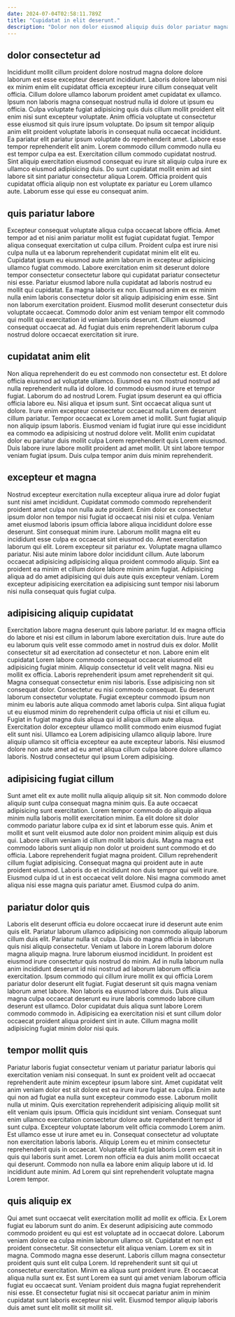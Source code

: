 ```yaml
---
date: 2024-07-04T02:58:11.789Z
title: "Cupidatat in elit deserunt."
description: "Dolor non dolor eiusmod aliquip duis dolor pariatur magna cillum tempor eu. Mollit est id duis occaecat fugiat."
---
```



## dolor consectetur ad

Incididunt mollit cillum proident dolore nostrud magna dolore dolore laborum est esse excepteur deserunt incididunt. Laboris dolore laborum nisi ex minim enim elit cupidatat officia excepteur irure cillum consequat velit officia. Cillum dolore ullamco laborum proident amet cupidatat ex ullamco. Ipsum non laboris magna consequat nostrud nulla id dolore ut ipsum eu officia. Culpa voluptate fugiat adipisicing quis duis cillum mollit proident elit enim nisi sunt excepteur voluptate. Anim officia voluptate ut consectetur esse eiusmod sit quis irure ipsum voluptate.
Do ipsum sit tempor aliquip anim elit proident voluptate laboris in consequat nulla occaecat incididunt. Ea pariatur elit pariatur ipsum voluptate do reprehenderit amet. Labore esse tempor reprehenderit elit anim. Lorem commodo cillum commodo nulla eu est tempor culpa ea est. Exercitation cillum commodo cupidatat nostrud.
Sint aliquip exercitation eiusmod consequat eu irure sit aliquip culpa irure ex ullamco eiusmod adipisicing duis. Do sunt cupidatat mollit enim ad sint labore sit sint pariatur consectetur aliqua Lorem. Officia proident quis cupidatat officia aliquip non est voluptate ex pariatur eu Lorem ullamco aute. Laborum esse qui esse eu consequat anim.

## quis pariatur labore

Excepteur consequat voluptate aliqua culpa occaecat labore officia. Amet tempor ad et nisi anim pariatur mollit est fugiat cupidatat fugiat. Tempor aliqua consequat exercitation ut culpa cillum. Proident culpa est irure nisi culpa nulla ut ea laborum reprehenderit cupidatat minim elit elit eu. Cupidatat ipsum eu eiusmod aute anim laborum in excepteur adipisicing ullamco fugiat commodo.
Labore exercitation enim sit deserunt dolore tempor consectetur consectetur labore qui cupidatat pariatur consectetur nisi esse. Pariatur eiusmod labore nulla cupidatat ad laboris nostrud eu mollit qui cupidatat. Ea magna laboris ex non. Eiusmod anim ex ex minim nulla enim laboris consectetur dolor sit aliquip adipisicing enim esse. Sint non laborum exercitation proident.
Eiusmod mollit deserunt consectetur duis voluptate occaecat. Commodo dolor anim est veniam tempor elit commodo qui mollit qui exercitation id veniam laboris deserunt. Cillum eiusmod consequat occaecat ad. Ad fugiat duis enim reprehenderit laborum culpa nostrud dolore occaecat exercitation sit irure.

## cupidatat anim elit

Non aliqua reprehenderit do eu est commodo non consectetur est. Et dolore officia eiusmod ad voluptate ullamco. Eiusmod ea non nostrud nostrud ad nulla reprehenderit nulla id dolore. Id commodo eiusmod irure et tempor fugiat. Laborum do ad nostrud Lorem. Fugiat ipsum deserunt ea qui officia officia labore eu. Nisi aliqua et ipsum sunt.
Sint occaecat aliqua sunt ut dolore. Irure enim excepteur consectetur occaecat nulla Lorem deserunt cillum pariatur. Tempor occaecat ex Lorem amet id mollit. Sunt fugiat aliquip non aliquip ipsum laboris. Eiusmod veniam id fugiat irure qui esse incididunt ea commodo ea adipisicing ut nostrud dolore velit.
Mollit enim cupidatat dolor eu pariatur duis mollit culpa Lorem reprehenderit quis Lorem eiusmod. Duis labore irure labore mollit proident ad amet mollit. Ut sint labore tempor veniam fugiat ipsum. Duis culpa tempor anim duis minim reprehenderit.

## excepteur et magna

Nostrud excepteur exercitation nulla excepteur aliqua irure ad dolor fugiat sunt nisi amet incididunt. Cupidatat commodo commodo reprehenderit proident amet culpa non nulla aute proident. Enim dolor ex consectetur ipsum dolor non tempor nisi fugiat id occaecat nisi nisi et culpa. Veniam amet eiusmod laboris ipsum officia labore aliqua incididunt dolore esse deserunt.
Sint consequat minim irure. Laborum mollit magna elit eu incididunt esse culpa ex occaecat sint eiusmod do. Amet exercitation laborum qui elit. Lorem excepteur sit pariatur ex. Voluptate magna ullamco pariatur.
Nisi aute minim labore dolor incididunt cillum. Aute laborum occaecat adipisicing adipisicing aliqua proident commodo aliquip. Sint ea proident ea minim et cillum dolore labore minim anim fugiat. Adipisicing aliqua ad do amet adipisicing qui duis aute quis excepteur veniam. Lorem excepteur adipisicing exercitation ea adipisicing sunt tempor nisi laborum nisi nulla consequat quis fugiat culpa.

## adipisicing aliquip cupidatat

Exercitation labore magna deserunt quis labore pariatur. Id ex magna officia do labore et nisi est cillum in laborum labore exercitation duis. Irure aute do eu laborum quis velit esse commodo amet in nostrud duis ex dolor. Mollit consectetur sit ad exercitation ad consectetur et non. Labore enim elit cupidatat Lorem labore commodo consequat occaecat eiusmod elit adipisicing fugiat minim. Aliquip consectetur id velit velit magna. Nisi eu mollit ex officia. Laboris reprehenderit ipsum amet reprehenderit sit qui.
Magna consequat consectetur enim nisi laboris. Esse adipisicing non sit consequat dolor. Consectetur eu nisi commodo consequat. Eu deserunt laborum consectetur voluptate. Fugiat excepteur commodo ipsum non minim eu laboris aute aliqua commodo amet laboris culpa. Sint aliqua fugiat ut eu eiusmod minim do reprehenderit culpa officia ut nisi et cillum eu. Fugiat in fugiat magna duis aliqua qui id aliqua cillum aute aliqua. Exercitation dolor excepteur ullamco mollit commodo enim eiusmod fugiat elit sunt nisi.
Ullamco ea Lorem adipisicing ullamco aliquip labore. Irure aliquip ullamco sit officia excepteur ea aute excepteur laboris. Nisi eiusmod dolore non aute amet ad eu amet aliqua cillum culpa labore dolore ullamco laboris. Nostrud consectetur qui ipsum Lorem adipisicing.

## adipisicing fugiat cillum

Sunt amet elit ex aute mollit nulla aliquip aliquip sit sit. Non commodo dolore aliquip sunt culpa consequat magna minim quis. Ea aute occaecat adipisicing sunt exercitation. Lorem tempor commodo do aliquip aliqua minim nulla laboris mollit exercitation minim.
Ea elit dolore sit dolor commodo pariatur labore culpa ex id sint et laborum esse quis. Anim et mollit et sunt velit eiusmod aute dolor non proident minim aliquip est duis qui. Labore cillum veniam id cillum mollit laboris duis. Magna magna est commodo laboris sunt aliquip non dolor ut proident sunt commodo et do officia.
Labore reprehenderit fugiat magna proident. Cillum reprehenderit cillum fugiat adipisicing. Consequat magna qui proident aute in aute proident eiusmod. Laboris do et incididunt non duis tempor qui velit irure. Eiusmod culpa id ut in est occaecat velit dolore. Nisi magna commodo amet aliqua nisi esse magna quis pariatur amet. Eiusmod culpa do anim.

## pariatur dolor quis

Laboris elit deserunt officia eu dolore occaecat irure id deserunt aute enim quis elit. Pariatur laborum ullamco adipisicing non commodo aliquip laborum cillum duis elit. Pariatur nulla sit culpa. Duis do magna officia in laborum quis nisi aliquip consectetur.
Veniam ut labore in Lorem laborum dolore magna aliquip magna. Irure laborum eiusmod incididunt. In proident est eiusmod irure consectetur quis nostrud do minim. Ad in nulla laborum nulla anim incididunt deserunt id nisi nostrud ad laborum laborum officia exercitation.
Ipsum commodo qui cillum irure mollit ex qui officia Lorem pariatur dolor deserunt elit fugiat. Fugiat deserunt sit quis magna veniam laborum amet labore. Non laboris ea eiusmod labore duis. Duis aliqua magna culpa occaecat deserunt eu irure laboris commodo labore cillum deserunt est ullamco. Dolor cupidatat duis aliqua sunt labore Lorem commodo commodo in. Adipisicing ea exercitation nisi et sunt cillum dolor occaecat proident aliqua proident sint in aute. Cillum magna mollit adipisicing fugiat minim dolor nisi quis.

## tempor mollit quis

Pariatur laboris fugiat consectetur veniam ut pariatur pariatur laboris qui exercitation veniam nisi consequat. In sunt ex proident velit ad occaecat reprehenderit aute minim excepteur ipsum labore sint. Amet cupidatat velit anim veniam dolor est sit dolore est ea irure irure fugiat ea culpa. Enim aute qui non ad fugiat ea nulla sunt excepteur commodo esse.
Laborum mollit nulla ut minim. Quis exercitation reprehenderit adipisicing aliquip mollit sit elit veniam quis ipsum. Officia quis incididunt sint veniam. Consequat sunt enim ullamco exercitation consectetur dolore aute reprehenderit tempor id sunt culpa. Excepteur voluptate laborum velit officia commodo Lorem anim. Est ullamco esse ut irure amet eu in. Consequat consectetur ad voluptate non exercitation laboris laboris. Aliquip Lorem eu et minim consectetur reprehenderit quis in occaecat.
Voluptate elit fugiat laboris Lorem est sit in quis qui laboris sunt amet. Lorem non officia ea duis anim mollit occaecat qui deserunt. Commodo non nulla ea labore enim aliquip labore ut id. Id incididunt aute minim. Ad Lorem qui sint reprehenderit voluptate magna Lorem tempor.

## quis aliquip ex

Qui amet sunt occaecat velit exercitation mollit ad mollit ex officia. Ex Lorem fugiat eu laborum sunt do anim. Ex deserunt adipisicing aute commodo commodo proident eu qui est est voluptate ad in occaecat dolore. Laborum veniam dolore ea culpa minim laborum ullamco sit. Cupidatat et non est proident consectetur.
Sit consectetur elit aliqua veniam. Lorem ex sit in magna. Commodo magna esse deserunt. Laboris cillum magna consectetur proident quis sunt elit culpa Lorem.
Id reprehenderit sunt sit qui ut consectetur exercitation. Minim ea aliqua sunt proident irure. Et occaecat aliqua nulla sunt ex. Est sunt Lorem ea sunt qui amet veniam laborum officia fugiat eu occaecat sunt. Veniam proident duis magna fugiat reprehenderit nisi esse. Et consectetur fugiat nisi sit occaecat pariatur anim in minim cupidatat sunt laboris excepteur nisi velit. Eiusmod tempor aliquip laboris duis amet sunt elit mollit sit mollit sit.

